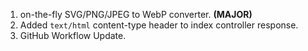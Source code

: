 1. on-the-fly SVG/PNG/JPEG to WebP converter. **(MAJOR)**
2. Added `text/html` content-type header to index controller response.
3. GitHub Workflow Update.